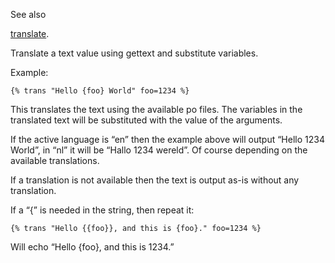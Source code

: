 See also

[translate](/id/doc_template_tag_tag_trans).

Translate a text value using gettext and substitute variables.

Example:


```django
{% trans "Hello {foo} World" foo=1234 %}
```

This translates the text using the available po files. The variables in the translated text will be substituted with the value of the arguments.

If the active language is “en” then the example above will output “Hello 1234 World”, in “nl” it will be “Hallo 1234 wereld”. Of course depending on the available translations.

If a translation is not available then the text is output as-is without any translation.

If a “\{” is needed in the string, then repeat it:


```django
{% trans "Hello {{foo}}, and this is {foo}." foo=1234 %}
```

Will echo “Hello \{foo\}, and this is 1234.”